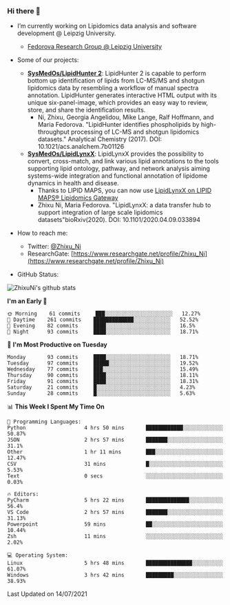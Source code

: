 ### Hi there 👋

- I’m currently working on Lipidomics data analysis and software development @ Leipzig University.
  + [Fedorova Research Group @ Leipzig University](https://home.uni-leipzig.de/fedorova/)
- Some of our projects:
  + **[SysMedOs/LipidHunter 2](https://github.com/SysMedOs/lipidhunter)**: LipidHunter 2 is capable to perform bottom up identification of lipids from LC-MS/MS and shotgun lipidomics data by resembling a workflow of manual spectra annotation. LipidHunter generates interactive HTML output with its unique six-panel-image, which provides an easy way to review, store, and share the identification results. 
    * Ni, Zhixu, Georgia Angelidou, Mike Lange, Ralf Hoffmann, and Maria Fedorova. "LipidHunter identifies phospholipids by high-throughput processing of LC-MS and shotgun lipidomics datasets." Analytical Chemistry (2017). DOI: 10.1021/acs.analchem.7b01126
  + **[SysMedOs/LipidLynxX](https://github.com/SysMedOs/LipidLynxX)**: LipidLynxX provides the possibility to convert, cross-match, and link various lipid annotations to the tools supporting lipid ontology, pathway, and network analysis aiming systems-wide integration and functional annotation of lipidome dynamics in health and disease.
    * Thanks to LIPID MAPS, you can now use [LipidLynxX on LIPID MAPS® Lipidomics Gateway](http://lipidmaps.org/lipidlynxx/)
    * Zhixu Ni, Maria Fedorova. "LipidLynxX: a data transfer hub to support integration of large scale lipidomics datasets"bioRxiv(2020). DOI: 10.1101/2020.04.09.033894
- How to reach me:
  + Twitter: [@Zhixu_Ni](https://twitter.com/Zhixu_Ni)
  + ResearchGate: [https://www.researchgate.net/profile/Zhixu_Ni](https://www.researchgate.net/profile/Zhixu_Ni)

- GitHub Status:

![ZhixuNi's github stats](https://github-readme-stats.vercel.app/api?username=ZhixuNi&show_icons=true&hide=issues)

<!--START_SECTION:waka-->
**I'm an Early 🐤** 

```text
🌞 Morning    61 commits     ███░░░░░░░░░░░░░░░░░░░░░░   12.27% 
🌆 Daytime    261 commits    █████████████░░░░░░░░░░░░   52.52% 
🌃 Evening    82 commits     ████░░░░░░░░░░░░░░░░░░░░░   16.5% 
🌙 Night      93 commits     ████░░░░░░░░░░░░░░░░░░░░░   18.71%

```
📅 **I'm Most Productive on Tuesday** 

```text
Monday       93 commits     ████░░░░░░░░░░░░░░░░░░░░░   18.71% 
Tuesday      97 commits     █████░░░░░░░░░░░░░░░░░░░░   19.52% 
Wednesday    77 commits     ███░░░░░░░░░░░░░░░░░░░░░░   15.49% 
Thursday     90 commits     ████░░░░░░░░░░░░░░░░░░░░░   18.11% 
Friday       91 commits     ████░░░░░░░░░░░░░░░░░░░░░   18.31% 
Saturday     21 commits     █░░░░░░░░░░░░░░░░░░░░░░░░   4.23% 
Sunday       28 commits     █░░░░░░░░░░░░░░░░░░░░░░░░   5.63%

```


📊 **This Week I Spent My Time On** 

```text
💬 Programming Languages: 
Python                   4 hrs 50 mins       ████████████░░░░░░░░░░░░░   50.87% 
JSON                     2 hrs 57 mins       ███████░░░░░░░░░░░░░░░░░░   31.1% 
Other                    1 hr 11 mins        ███░░░░░░░░░░░░░░░░░░░░░░   12.47% 
CSV                      31 mins             █░░░░░░░░░░░░░░░░░░░░░░░░   5.53% 
Text                     0 secs              ░░░░░░░░░░░░░░░░░░░░░░░░░   0.03%

🔥 Editors: 
PyCharm                  5 hrs 22 mins       ██████████████░░░░░░░░░░░   56.4% 
VS Code                  2 hrs 57 mins       ███████░░░░░░░░░░░░░░░░░░   31.13% 
Powerpoint               59 mins             ██░░░░░░░░░░░░░░░░░░░░░░░   10.44% 
Zsh                      11 mins             ░░░░░░░░░░░░░░░░░░░░░░░░░   2.02%

💻 Operating System: 
Linux                    5 hrs 48 mins       ███████████████░░░░░░░░░░   61.07% 
Windows                  3 hrs 42 mins       █████████░░░░░░░░░░░░░░░░   38.93%

```


 Last Updated on 14/07/2021
<!--END_SECTION:waka-->
